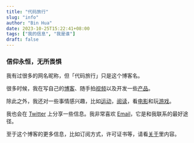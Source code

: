 ```yaml
---
title: "代码旅行"
slug: "info"
author: "Bin Hua"
date: 2023-10-25T15:22:41+08:00
tags: ["我的信息", "我是谁"]
draft: false
---
```


### 信仰永恒，无所畏惧

我有过很多的网名昵称，但「代码旅行」只是这个博客名。

很多时候，我在写自己的[博客](/blog)、随手拍[视频](https://www.youtube.com/@tourcoder)以及开发一些[产品](https://www.producthunt.com/@tourcoder)。

除此之外，我还对一些事情感兴趣，比如[运动](/)，[阅读](/booklist)，看[电影](/booklist)和玩[游戏](/)。

我也会在 [Twitter](https://twitter.com/tourcoder) 上分享一些信息。我非常喜欢 [Email](mailto:code@tourcoder.com)，它是和我联系的最好途径。

至于这个博客的更多信息，比如订阅方式，许可证书等，请看[关于](/about)里内容。